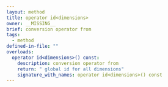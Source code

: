 ```yaml
---
layout: method
title: operator id<dimensions>
owner: __MISSING__
brief: conversion operator from
tags:
  - method
defined-in-file: ""
overloads:
  operator id<dimensions>() const:
    description: conversion operator from
    return: " global id for all dimensions"
    signature_with_names: operator id<dimensions>() const
---
```

